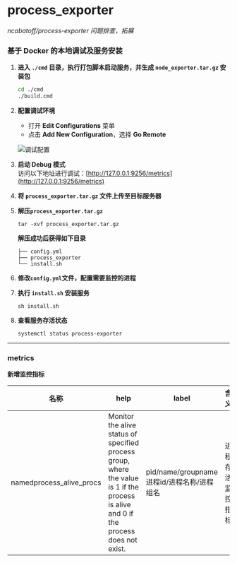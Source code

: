 # process_exporter

*ncabatoff/process-exporter 问题排查，拓展*

### 基于 Docker 的本地调试及服务安装

1. **进入 `./cmd` 目录，执行打包脚本启动服务，并生成 `node_exporter.tar.gz` 安装包**
   ```bash
   cd ./cmd
   ./build.cmd

2. **配置调试环境**
    - 打开 **Edit Configurations** 菜单
    - 点击 **Add New Configuration**，选择 **Go Remote**

   ![调试配置](img/debug.png)

3. **启动 Debug 模式**  
   访问以下地址进行调试：[http://127.0.0.1:9256/metrics](http://127.0.0.1:9256/metrics)

4. **将 `process_exporter.tar.gz` 文件上传至目标服务器**

5. **解压`process_exporter.tar.gz`**
   ```shell
   tar -xvf process_exporter.tar.gz
   ```
   **解压成功后获得如下目录**
   ```text
   ├── config.yml
   ├── process_exporter
   └── install.sh
    ``` 
6. **修改`config.yml`文件，配置需要监控的进程**
7. **执行 `install.sh` 安装服务**
   ```shell
   sh install.sh

8. **查看服务存活状态**
   ```shell
   systemctl status process-exporter

---

### metrics

**新增监控指标**

| 名称                       | help                                                                                                                                   | label                             | 含义       |
|--------------------------|----------------------------------------------------------------------------------------------------------------------------------------|-----------------------------------|----------|
| namedprocess_alive_procs | Monitor the alive status of specified process group, where the value is 1 if the process is alive and 0 if the process does not exist. | pid/name/groupname 进程id/进程名称/进程组名 | 进程存活监控指标 |